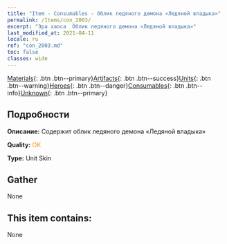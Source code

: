 ```yaml
---
title: "Item - Consumables - Облик ледяного демона «Ледяной владыка»"
permalink: /Items/con_2003/
excerpt: "Эра хаоса  Облик ледяного демона «Ледяной владыка»"
last_modified_at: 2021-04-11
locale: ru
ref: "con_2003.md"
toc: false
classes: wide
---
```

 [Materials](/ru/Items/){: .btn .btn--primary}[Artifacts](/ru/Items/Artifacts/){: .btn .btn--success}[Units](/ru/Items/Units/){: .btn .btn--warning}[Heroes](/ru/Items/Heroes/){: .btn .btn--danger}[Consumables](/ru/Items/Consumables/){: .btn .btn--info}[Unknown](/ru/Items/Unknown/){: .btn .btn--primary}

## Подробности
 **Описание:** Содержит облик ледяного демона «Ледяной владыка»

 **Quality:** <span style="color: #FF8C00">OK</span>

 **Type:** Unit Skin

## Gather

  None

## This item contains:

  None

